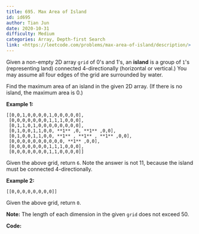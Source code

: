 ```yaml
---
title: 695. Max Area of Island
id: id695
author: Tian Jun
date: 2020-10-31
difficulty: Medium
categories: Array, Depth-first Search
link: <https://leetcode.com/problems/max-area-of-island/description/>
---
```


Given a non-empty 2D array `grid` of 0's and 1's, an **island** is a group of
`1`'s (representing land) connected 4-directionally (horizontal or vertical.)
You may assume all four edges of the grid are surrounded by water.

Find the maximum area of an island in the given 2D array. (If there is no
island, the maximum area is 0.)

**Example 1:**
            [[0,0,1,0,0,0,0,1,0,0,0,0,0],     [0,0,0,0,0,0,0,1,1,1,0,0,0],     [0,1,1,0,1,0,0,0,0,0,0,0,0],     [0,1,0,0,1,1,0,0, **1** ,0, **1** ,0,0],     [0,1,0,0,1,1,0,0, **1** , **1** , **1** ,0,0],     [0,0,0,0,0,0,0,0,0,0, **1** ,0,0],     [0,0,0,0,0,0,0,1,1,1,0,0,0],     [0,0,0,0,0,0,0,1,1,0,0,0,0]]    

Given the above grid, return `6`. Note the answer is not 11, because the
island must be connected 4-directionally.

**Example 2:**
            [[0,0,0,0,0,0,0,0]]

Given the above grid, return `0`.

**Note:** The length of each dimension in the given `grid` does not exceed 50.


**Code:**
